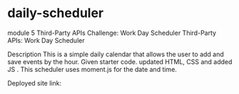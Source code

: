 # daily-scheduler
module 5 Third-Party APIs Challenge: Work Day Scheduler
Third-Party APIs: Work Day Scheduler

Description
This is a simple daily calendar that allows the user to add and save events by the hour.
Given starter code.
updated HTML, CSS and added JS .
This scheduler uses moment.js for the date and time.


Deployed site link:
